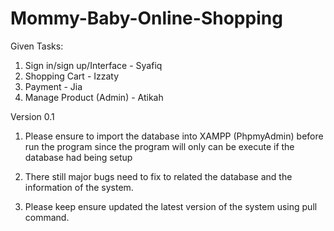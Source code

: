 # Mommy-Baby-Online-Shopping

Given Tasks:
1. Sign in/sign up/Interface - Syafiq
2. Shopping Cart - Izzaty
3. Payment - Jia
4. Manage Product (Admin) - Atikah

Version 0.1
1) Please ensure to import the database into XAMPP (PhpmyAdmin) before run the program since the program will only can be execute if the database had being setup

2) There still major bugs need to fix to related the database and the information of the system.

3) Please keep ensure updated the latest version of the system using pull command.
